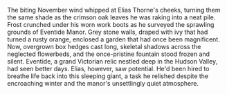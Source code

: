 The biting November wind whipped at Elias Thorne's cheeks, turning them the same shade as the crimson oak leaves he was raking into a neat pile. Frost crunched under his worn work boots as he surveyed the sprawling grounds of Eventide Manor. Grey stone walls, draped with ivy that had turned a rusty orange, enclosed a garden that had once been magnificent. Now, overgrown box hedges cast long, skeletal shadows across the neglected flowerbeds, and the once-pristine fountain stood frozen and silent.  Eventide, a grand Victorian relic nestled deep in the Hudson Valley, had seen better days.  Elias, however, saw potential. He'd been hired to breathe life back into this sleeping giant, a task he relished despite the encroaching winter and the manor's unsettlingly quiet atmosphere.
